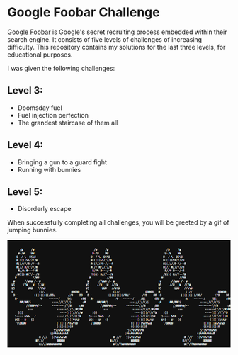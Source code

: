 Google Foobar Challenge
=======================

[Google Foobar](http://foobar.withgoogle.com) is Google's secret recruiting process embedded within their
search engine. It consists of five levels of challenges of increasing difficulty. This repository contains
my solutions for the last three levels, for educational purposes.

I was given the following challenges:

## Level 3:

- Doomsday fuel
- Fuel injection perfection
- The grandest staircase of them all

## Level 4:

- Bringing a gun to a guard fight
- Running with bunnies

## Level 5:

- Disorderly escape


When successfully completing all challenges, you will be greeted by a gif of jumping bunnies.

![](bunnies.gif)